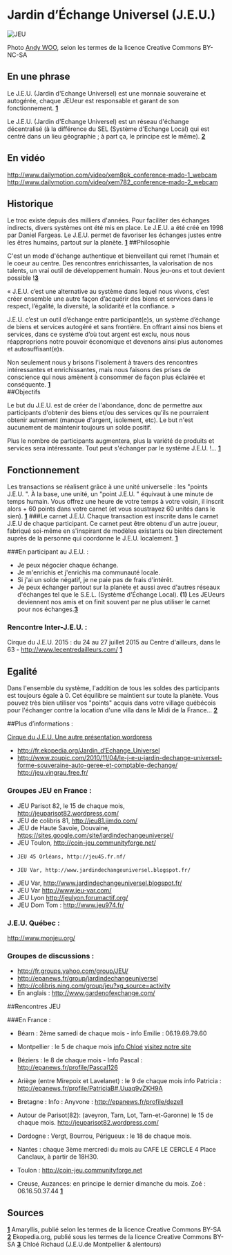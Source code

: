 # Jardin d’Échange Universel (J.E.U.)

![JEU](https://s.yimg.com/pw/images/favicon-msapplication-tileimage.png)

Photo [Andy WOO](https://www.flickr.com/photos/wooandy/220929743), selon les termes de la licence Creative Commons BY-NC-SA

## En une phrase 
Le J.E.U. (Jardin d'Echange Universel) est une monnaie souveraine et autogérée, chaque JEUeur est responsable et garant de son fonctionnement. **[1](#note)** 

Le J.E.U. (Jardin d'Echange Universel) est un réseau d'échange décentralisé (à la différence du SEL (Système d'Echange Local) qui est centré dans un lieu géographie ; à part ça, le principe est le même). **[2](#note)** 

## En vidéo 
http://www.dailymotion.com/video/xem8pk_conference-mado-1_webcam
http://www.dailymotion.com/video/xem782_conference-mado-2_webcam

## Historique 
Le troc existe depuis des milliers d'années. Pour faciliter des échanges indirects, divers systèmes ont été mis en place. Le J.E.U. a été créé en 1998 par Daniel Fargeas. Le J.E.U.  permet de favoriser les échanges justes entre les êtres humains, partout sur la planète. **[1](#note)** 
##Philosophie 

C'est un mode d'échange authentique et bienveillant qui remet l'humain et le coeur au centre. Des rencontres enrichissantes, la valorisation de nos talents, un vrai outil de développement humain. Nous jeu-ons et tout devient possible !**[3](#note)** 

« J.E.U.  c’est une alternative au système dans lequel nous vivons, c’est créer ensemble une autre façon d’acquérir des biens et services dans le respect, l’égalité, la diversité, la solidarité et la confiance. »

J.E.U.  c’est un outil d’échange entre participant(e)s, un système d’échange de biens et services autogéré et sans frontière. En offrant ainsi nos biens et services, dans ce système d’où tout argent est exclu, nous nous réapproprions notre pouvoir économique et devenons ainsi plus autonomes et autosuffisant(e)s.

Non seulement nous y brisons l'isolement à travers des rencontres intéressantes et enrichissantes, mais nous faisons des prises de conscience qui nous amènent à consommer de façon plus éclairée et conséquente. **[1](#note)**  
##Objectifs 

Le but du J.E.U.  est de créer de l'abondance, donc de permettre aux participants d'obtenir des biens et/ou des services qu'ils ne pourraient obtenir autrement (manque d'argent, isolement, etc). Le but n'est aucunement de maintenir toujours un solde positif.

Plus le nombre de participants augmentera, plus la variété de produits et services sera intéressante. Tout peut s'échanger par le système J.E.U. !... **[1](#note)**  
## Fonctionnement 


Les transactions se réalisent grâce à une unité universelle : les "points J.E.U. ". À la base, une unité, un "point J.E.U. " équivaut à une minute de temps humain. Vous offrez une heure de votre temps à votre voisin, il inscrit alors + 60 points dans votre carnet (et vous soustrayez 60 unités dans le sien). **[1](#note)** 
###Le carnet J.E.U.
Chaque transaction est inscrite dans le carnet J.E.U de chaque participant. Ce carnet peut être obtenu d'un autre joueur, fabriqué soi-même en s'inspirant de modèles existants ou bien directement auprès de la personne qui coordonne le J.E.U. localement. **[1](#note)** 

###En participant au J.E.U. :
- Je peux négocier chaque échange.
- Je m'enrichis et j'enrichis ma communauté locale.
- Si j'ai un solde négatif, je ne paie pas de frais d'intérêt.
- Je peux échanger partout sur la planète et aussi avec d'autres réseaux d'échanges tel que le S.E.L. (Système d'Échange Local). **(1)** 
Les JEUeurs deviennent nos amis et on finit souvent par ne plus utiliser le carnet pour nos échanges.**[3](#note)** 

### Rencontre Inter-J.E.U. : 
Cirque du J.E.U.  2015 : du 24 au 27 juillet 2015 au Centre d'ailleurs, dans le 63 - http://www.lecentredailleurs.com/ **[1](#note)** 

## Egalité
Dans l'ensemble du système, l'addition de tous les soldes des participants est toujours égale à 0. Cet équilibre se maintient sur toute la planète. Vous pouvez très bien utiliser vos "points" acquis dans votre village québécois pour l'échanger contre la location d'une villa dans le Midi de la France... **[2](#note)** 

##Plus d’informations :

[Cirque du J.E.U. ](http://cirquedujeu.wordpress.com)
[Une autre présentation wordpress](http://jardindechangeuniversel.wordpress.com/)
- http://fr.ekopedia.org/Jardin_d’Echange_Universel
- http://www.zoupic.com/2010/11/04/le-j-e-u-jardin-dechange-universel-forme-souveraine-auto-geree-et-comptable-dechange/
    http://jeu.vingrau.free.fr/

### Groupes JEU en France :
* JEU Parisot 82, le 15 de chaque mois, http://jeuparisot82.wordpress.com/
* JEU de colibris 81, http://jeu81.jimdo.com/
* JEU de Haute Savoie, Douvaine, https://sites.google.com/site/jardindechangeuniversel/
*   JEU Toulon, http://coin-jeu.communityforge.net/
*     JEU 45 Orléans, http://jeu45.fr.nf/
*     JEU Var, http://www.jardindechangeuniversel.blogspot.fr/
*   JEU Var, http://www.jardindechangeuniversel.blogspot.fr/
*  JEU Var http://www.jeu-var.com/
* JEU Lyon http://jeulyon.forumactif.org/
* JEU Dom Tom :
    http://www.jeu974.fr/


###  J.E.U. Québec :
  http://www.monjeu.org/

### Groupes de discussions :
* http://fr.groups.yahoo.com/group/JEU/
* http://epanews.fr/group/jardindechangeuniversel
* http://colibris.ning.com/group/jeu?xg_source=activity
* En anglais : http://www.gardenofexchange.com/

##Rencontres JEU

###En France :

* Béarn : 2ème samedi de chaque mois - info Emilie : 06.19.69.79.60

* Montpellier : le 5 de chaque mois
[info Chloé](http://epanews.fr/profile/Chlohep)
[visitez notre site](http://jeu.montpellier.communityforge.net)

* Béziers : le 8 de chaque mois - Info Pascal : http://epanews.fr/profile/Pascal126

* Ariège (entre Mirepoix et Lavelanet) : le 9 de chaque mois info Patricia : http://epanews.fr/profile/PatriciaB#.Uuaq9vZKH9A

* Bretagne :  Info : Anyvone : http://epanews.fr/profile/dezell

* Autour de Parisot(82): (aveyron, Tarn, Lot, Tarn-et-Garonne) le 15 de chaque mois. http://jeuparisot82.wordpress.com/
* Dordogne : Vergt, Bourrou, Périgueux : le 18 de chaque mois.

* Nantes : chaque 3ème mercredi du mois au CAFE LE CERCLE 4 Place Canclaux, à partir de 18H30.

* Toulon : http://coin-jeu.communityforge.net
* Creuse, Auzances: en principe le dernier dimanche du mois. Zoé : 06.16.50.37.44 **[1](#note)** 

## Sources

<a id="note">

**[1](#note)** Amaryllis, publié selon les termes de la licence Creative Commons BY-SA
**[2](#note)** Ekopedia.org, publié sous les termes de la licence Creative Commons BY-SA
**[3](#note)**  Chloé Richaud (J.E.U.de Montpellier & alentours)
